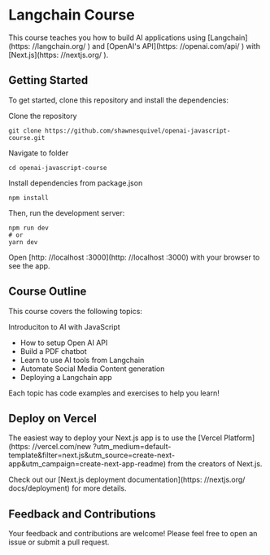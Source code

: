# Langchain Course

This course teaches you how to build AI applications using [Langchain](https: //langchain.org/ ) and [OpenAI's API](https: //openai.com/api/ ) with [Next.js](https: //nextjs.org/ ).

## Getting Started

To get started, clone this repository and install the dependencies:

Clone the repository

```
git clone https://github.com/shawnesquivel/openai-javascript-course.git
```

Navigate to folder

```
cd openai-javascript-course
```

Install dependencies from package.json

```
npm install
```

Then, run the development server:

```
npm run dev
# or
yarn dev
```

Open [http: //localhost :3000](http: //localhost :3000) with your browser to see the app.

## Course Outline

This course covers the following topics:

Introduciton to AI with JavaScript

- How to setup Open AI API
- Build a PDF chatbot
- Learn to use AI tools from Langchain
- Automate Social Media Content generation
- Deploying a Langchain app 

Each topic has code examples and exercises to help you learn!

## Deploy on Vercel

The easiest way to deploy your Next.js app is to use the [Vercel Platform](https: //vercel.com/new ?utm_medium=default-template&filter=next.js&utm_source=create-next-app&utm_campaign=create-next-app-readme) from the creators of Next.js.

Check out our [Next.js deployment documentation](https: //nextjs.org/ docs/deployment) for more details.

## Feedback and Contributions

Your feedback and contributions are welcome! Please feel free to open an issue or submit a pull request.
